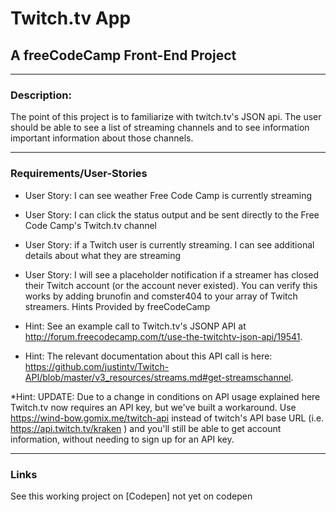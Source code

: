 # Twitch.tv App 

## A freeCodeCamp Front-End Project

---

### Description:

The point of this project is to familiarize with twitch.tv's JSON api. The user should be able to see a list of streaming channels and to see information important information about those channels. 

---

### Requirements/User-Stories

* User Story: I can see weather Free Code Camp is currently streaming
* User Story: I can click the status output and be sent directly to the Free Code Camp's Twitch.tv channel 
* User Story: if a Twitch user is currently streaming. I can see additional details about what they are streaming
* User Story: I will see a placeholder notification if a streamer has closed their Twitch account (or the account never existed). You can verify this works by adding brunofin and comster404 to your array of Twitch streamers.
Hints Provided by freeCodeCamp

* Hint: See an example call to Twitch.tv's JSONP API at http://forum.freecodecamp.com/t/use-the-twitchtv-json-api/19541.

* Hint: The relevant documentation about this API call is here: https://github.com/justintv/Twitch-API/blob/master/v3_resources/streams.md#get-streamschannel.

*Hint: UPDATE: Due to a change in conditions on API usage explained here Twitch.tv now requires an API key, but we've built a workaround. Use https://wind-bow.gomix.me/twitch-api instead of twitch's API base URL (i.e. https://api.twitch.tv/kraken ) and you'll still be able to get account information, without needing to sign up for an API key.


---

### Links

[freeCodeCamp Profile]: (https://www.freecodecamp.com/sergrdz7)

See this working project on [Codepen] not yet on codepen